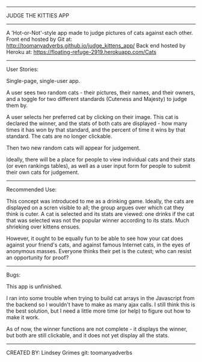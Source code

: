 ______________________
JUDGE THE KITTIES APP
______________________
A 'Hot-or-Not'-style app made to judge pictures of cats against each other.
Front end hosted by Git at:
http://toomanyadverbs.github.io/judge_kittens_app/
Back end hosted by Heroku at:
https://floating-refuge-2919.herokuapp.com/Cats

_____________________
User Stories:

Single-page, single-user app.

A user sees two random cats - their pictures, their names, and their owners, and a toggle for two different standards (Cuteness and Majesty) to judge them by.

A user selects her preferred cat by clicking on their image. This cat is declared the winner, and the stats of both cats are displayed - how many times it has won by that standard, and the percent of time it wins by that standard. The cats are no longer clickable.

Then two new random cats will appear for judgement.

Ideally, there will be a place for people to view individual cats and their stats (or even rankings tables), as well as a user input form for people to submit their own cats for judgement.

_____________________
Recommended Use:

This concept was introduced to me as a drinking game. Ideally, the cats are displayed on a scren visible to all; the group argues over which cat they think is cuter. A cat is selected and its stats are viewed: one drinks if the cat that was selected was not the popular winner according to its stats. Much shrieking over kittens ensues.

However, it ought to be equally fun to be able to see how your cat does against your friend's cats, and against famous Internet cats, in the eyes of anonymous masses. Everyone thinks their pet is the cutest; who can resist an opportunity for proof?

_____________________
Bugs:

This app is unfinished.

I ran into some trouble when trying to build cat arrays in the Javascript from the backend so I wouldn't have to make as many ajax calls. I still think this is the best solution, but I need a little more time (or help) to figure out how to make it work.

As of now, the winner functions are not complete - it displays the winner, but both are still clickable, and it does not yet display all the stats.

_____________________
CREATED BY:
Lindsey Grimes
git: toomanyadverbs
